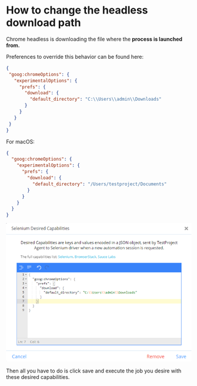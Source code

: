 # How to change the headless download path

Chrome headless is downloading the file where the **process is launched from.**

Preferences to override this behavior can be found here:

```json
{
 "goog:chromeOptions": {
   "experimentalOptions": {
     "prefs": {
       "download": {
         "default_directory": "C:\\Users\\admin\\Downloads" 
       } 
     } 
   } 
 } 
}
```

For macOS:

```json
{ 
  "goog:chromeOptions": {
    "experimentalOptions": {
      "prefs": {
        "download": {
          "default_directory": "/Users/testproject/Documents" 
        } 
      } 
    } 
  } 
}
```

![](<../../.gitbook/assets/image (457).png>)

Then all you have to do is click save and execute the job you desire with these desired capabilities.
